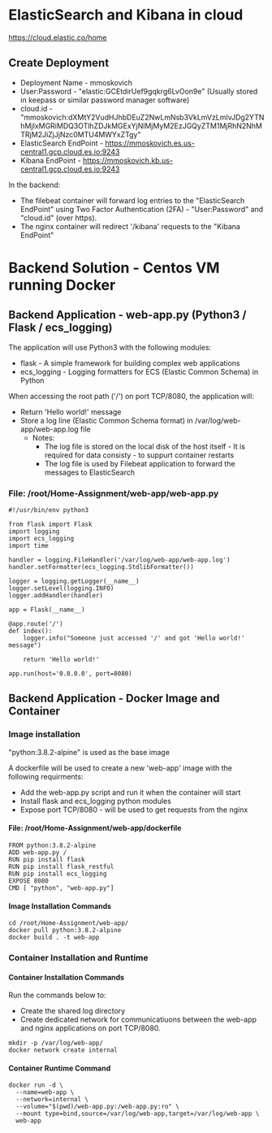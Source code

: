 
# ElasticSearch and Kibana in cloud
https://cloud.elastic.co/home

## Create Deployment
* Deployment Name - mmoskovich
* User:Password - "elastic:GCEtdirUef9gqkrg6LvOon9e" (Usually stored in keepass or similar password manager software)
* cloud.id - "mmoskovich:dXMtY2VudHJhbDEuZ2NwLmNsb3VkLmVzLmlvJDg2YTNhMjIxMGRiMDQ3OTlhZDJkMGExYjNlMjMyM2EzJGQyZTM1MjRhN2NhMTRjM2JiZjJjNzc0MTU4MWYxZTgy"
* ElasticSearch EndPoint - https://mmoskovich.es.us-central1.gcp.cloud.es.io:9243
* Kibana EndPoint - https://mmoskovich.kb.us-central1.gcp.cloud.es.io:9243

In the backend:
* The filebeat container will forward log entries to the "ElasticSearch EndPoint" using Two Factor Authentication (2FA) - "User:Password" and "cloud.id" (over https).
* The nginx container will redirect '/kibana' requests to the "Kibana EndPoint"


# Backend Solution - Centos VM running Docker
## Backend Application - web-app.py (Python3 / Flask / ecs_logging)

The application will use Python3 with the following modules:
* flask - A simple framework for building complex web applications
* ecs_logging - Logging formatters for ECS (Elastic Common Schema) in Python

When accessing the root path ('/') on port TCP/8080, the application will:
* Return 'Hello world!' message
* Store a log line (Elastic Common Schema format) in /var/log/web-app/web-app.log file
    * Notes:
        * The log file is stored on the local disk of the host itself - It is required for data consisty - to suppurt container restarts
        * The log file is used by Filebeat application to forward the messages to ElasticSearch


### File: /root/Home-Assignment/web-app/web-app.py
```
#!/usr/bin/env python3

from flask import Flask
import logging
import ecs_logging
import time

handler = logging.FileHandler('/var/log/web-app/web-app.log')
handler.setFormatter(ecs_logging.StdlibFormatter())

logger = logging.getLogger(__name__)
logger.setLevel(logging.INFO)
logger.addHandler(handler)

app = Flask(__name__)

@app.route('/')
def index():
    logger.info("Someone just accessed '/' and got 'Hello world!' message")

    return 'Hello world!'

app.run(host='0.0.0.0', port=8080)

```
## Backend Application - Docker Image and Container

### Image installation
"python:3.8.2-alpine" is used as the base image

A dockerfile will be used to create a new 'web-app' image with the following requirments:
* Add the web-app.py script and run it when the container will start
* Install flask and ecs_logging python modules
* Expose port TCP/8080 - will be used to get requests from the nginx

#### File: /root/Home-Assignment/web-app/dockerfile
```
FROM python:3.8.2-alpine
ADD web-app.py /
RUN pip install flask
RUN pip install flask_restful
RUN pip install ecs_logging
EXPOSE 8080
CMD [ "python", "web-app.py"]
```
#### Image Installation Commands
```
cd /root/Home-Assignment/web-app/
docker pull python:3.8.2-alpine
docker build . -t web-app
```
### Container Installation and Runtime
#### Container Installation Commands
Run the commands below to:
* Create the shared log directory
* Create dedicated network for communicatiuons between the web-app and nginx applications on port TCP/8080.

```
mkdir -p /var/log/web-app/
docker network create internal
```
#### Container Runtime Command
```
docker run -d \
  --name=web-app \
  --network=internal \
  --volume="$(pwd)/web-app.py:/web-app.py:ro" \
  --mount type=bind,source=/var/log/web-app,target=/var/log/web-app \
  web-app
```
